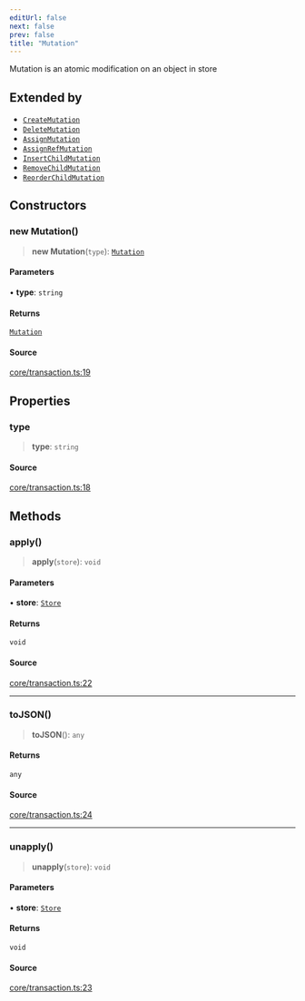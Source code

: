 ```yaml
---
editUrl: false
next: false
prev: false
title: "Mutation"
---
```


Mutation is an atomic modification on an object in store

## Extended by

- [`CreateMutation`](/api-core/classes/createmutation/)
- [`DeleteMutation`](/api-core/classes/deletemutation/)
- [`AssignMutation`](/api-core/classes/assignmutation/)
- [`AssignRefMutation`](/api-core/classes/assignrefmutation/)
- [`InsertChildMutation`](/api-core/classes/insertchildmutation/)
- [`RemoveChildMutation`](/api-core/classes/removechildmutation/)
- [`ReorderChildMutation`](/api-core/classes/reorderchildmutation/)

## Constructors

### new Mutation()

> **new Mutation**(`type`): [`Mutation`](/api-core/classes/mutation/)

#### Parameters

• **type**: `string`

#### Returns

[`Mutation`](/api-core/classes/mutation/)

#### Source

[core/transaction.ts:19](https://github.com/dgmjs/dgmjs/blob/c296d113d513e412f08f9016159ca40d11e704cd/packages/core/src/core/transaction.ts#L19)

## Properties

### type

> **type**: `string`

#### Source

[core/transaction.ts:18](https://github.com/dgmjs/dgmjs/blob/c296d113d513e412f08f9016159ca40d11e704cd/packages/core/src/core/transaction.ts#L18)

## Methods

### apply()

> **apply**(`store`): `void`

#### Parameters

• **store**: [`Store`](/api-core/classes/store/)

#### Returns

`void`

#### Source

[core/transaction.ts:22](https://github.com/dgmjs/dgmjs/blob/c296d113d513e412f08f9016159ca40d11e704cd/packages/core/src/core/transaction.ts#L22)

***

### toJSON()

> **toJSON**(): `any`

#### Returns

`any`

#### Source

[core/transaction.ts:24](https://github.com/dgmjs/dgmjs/blob/c296d113d513e412f08f9016159ca40d11e704cd/packages/core/src/core/transaction.ts#L24)

***

### unapply()

> **unapply**(`store`): `void`

#### Parameters

• **store**: [`Store`](/api-core/classes/store/)

#### Returns

`void`

#### Source

[core/transaction.ts:23](https://github.com/dgmjs/dgmjs/blob/c296d113d513e412f08f9016159ca40d11e704cd/packages/core/src/core/transaction.ts#L23)
